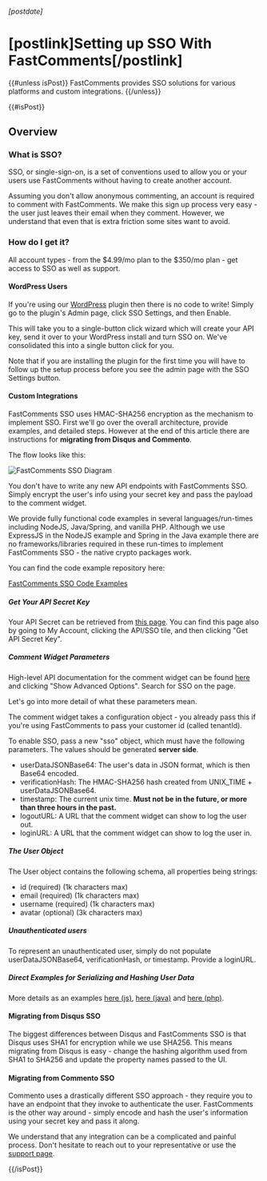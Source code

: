 ###### [postdate]
# [postlink]Setting up SSO With FastComments[/postlink]

{{#unless isPost}}
FastComments provides SSO solutions for various platforms and custom integrations.
{{/unless}}

{{#isPost}}

## Overview

### What is SSO?

SSO, or single-sign-on, is a set of conventions used to allow you or your users use FastComments without having to create another account.

Assuming you don't allow anonymous commenting, an account is required to comment with FastComments. We make this sign up process very easy - the user just leaves
their email when they comment. However, we understand that even that is extra friction some sites want to avoid.

### How do I get it?

All account types - from the $4.99/mo plan to the $350/mo plan - get access to SSO as well as support.

#### WordPress Users

If you're using our <a href="https://wordpress.org/plugins/fastcomments/" target="_blank">WordPress</a> plugin then there is no code to write! Simply go to the plugin's Admin page, click SSO Settings, and then Enable.

This will take you to a single-button click wizard which will create your API key, send it over to your WordPress install and turn SSO on. We've consolidated this into a single button click for you.

Note that if you are installing the plugin for the first time you will have to follow up the setup process before you see the admin page with the SSO Settings button.

#### Custom Integrations

FastComments SSO uses HMAC-SHA256 encryption as the mechanism to implement SSO. First we'll go over the overall architecture, provide examples, and detailed steps. However at the end
of this article there are instructions for **migrating from Disqus and Commento**.

The flow looks like this:

<img data-src="/images/sso-diagram.png" alt="FastComments SSO Diagram" title="FastComments SSO Diagram" class="lozad" />

You don't have to write any new API endpoints with FastComments SSO. Simply encrypt the user's info using your secret key and pass the payload to the comment widget.

We provide fully functional code examples in several languages/run-times including NodeJS, Java/Spring, and vanilla PHP. Although we use ExpressJS in the NodeJS example
and Spring in the Java example there are no frameworks/libraries required in these run-times to implement FastComments SSO - the native crypto packages work.

You can find the code example repository here:

<a href="https://github.com/fastcomments/fastcomments-code-examples" class="btn" target="_blank">FastComments SSO Code Examples</a>

##### Get Your API Secret Key

Your API Secret can be retrieved from <a href="https://fastcomments.com/auth/my-account/api-secret" target="_blank">this page</a>. You can find this page also by going to My Account,
clicking the API/SSO tile, and then clicking "Get API Secret Key".

##### Comment Widget Parameters

High-level API documentation for the comment widget can be found <a href="https://fastcomments.com/auth/my-account/get-acct-code" target="_blank">here</a> and clicking "Show Advanced Options". Search for SSO on the page.

Let's go into more detail of what these parameters mean.

The comment widget takes a configuration object - you already pass this if you're using FastComments to pass your customer id (called tenantId).

To enable SSO, pass a new "sso" object, which must have the following parameters. The values should be generated **server side**.

- userDataJSONBase64: The user's data in JSON format, which is then Base64 encoded.
- verificationHash: The HMAC-SHA256 hash created from UNIX_TIME + userDataJSONBase64.
- timestamp: The current unix time. **Must not be in the future, or more than three hours in the past.**
- logoutURL: A URL that the comment widget can show to log the user out.
- loginURL: A URL that the comment widget can show to log the user in.

##### The User Object 

The User object contains the following schema, all properties being strings:

- id (required) (1k characters max)
- email (required) (1k characters max)
- username (required) (1k characters max)
- avatar (optional) (3k characters max)

##### Unauthenticated users

To represent an unauthenticated user, simply do not populate userDataJSONBase64, verificationHash, or timestamp. Provide a loginURL.

##### Direct Examples for Serializing and Hashing User Data

More details as an examples <a href="https://github.com/fastcomments/fastcomments-code-examples/blob/master/sso/nodejs/routes/index.js#L26" target="_blank">here (js)</a>,
<a href="https://github.com/fastcomments/fastcomments-code-examples/blob/master/sso/java/src/main/java/com/winricklabs/ssodemo/DemoController.java#L54" target="_blank">here (java)</a> and
<a href="https://github.com/fastcomments/fastcomments-code-examples/blob/master/sso/php/server.php#L27" target="_blank">here (php)</a>.


#### Migrating from Disqus SSO

The biggest differences between Disqus and FastComments SSO is that Disqus uses SHA1 for encryption while we use SHA256.
This means migrating from Disqus is easy - change the hashing algorithm used from SHA1 to SHA256 and update the property names passed to the UI.

#### Migrating from Commento SSO

Commento uses a drastically different SSO approach - they require you to have an endpoint that they invoke to authenticate the user. FastComments is the other way around - 
simply encode and hash the user's information using your secret key and pass it along.

We understand that any integration can be a complicated and painful process. Don't hesitate to reach out to your representative or use the <a href="https://fastcomments.com/auth/my-account/help" target="_blank">support page</a>.

{{/isPost}}
